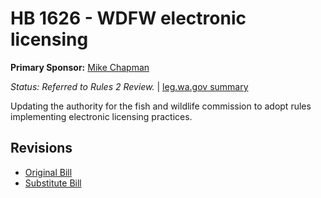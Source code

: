 # HB 1626 - WDFW electronic licensing
**Primary Sponsor:** [Mike Chapman](/person/leg/mike.chapman.md)

*Status: Referred to Rules 2 Review.* | [leg.wa.gov summary](https://app.leg.wa.gov/billsummary?BillNumber=1626&Year=2021)

Updating the authority for the fish and wildlife commission to adopt rules implementing electronic licensing practices.

## Revisions
* [Original Bill](1/)
* [Substitute Bill](S/)
